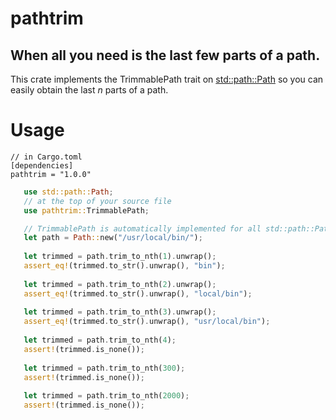# pathtrim
## When all you need is the last few parts of a path.

This crate implements the TrimmablePath trait on [std::path::Path](https://doc.rust-lang.org/std/path/struct.Path.html) so you can easily obtain the
last *n* parts of a path.

# Usage

```text
// in Cargo.toml
[dependencies]
pathtrim = "1.0.0"
```

```rust
   use std::path::Path;
   // at the top of your source file
   use pathtrim::TrimmablePath;

   // TrimmablePath is automatically implemented for all std::path::Paths in scope
   let path = Path::new("/usr/local/bin/");
   
   let trimmed = path.trim_to_nth(1).unwrap();
   assert_eq!(trimmed.to_str().unwrap(), "bin");
   
   let trimmed = path.trim_to_nth(2).unwrap();
   assert_eq!(trimmed.to_str().unwrap(), "local/bin");
   
   let trimmed = path.trim_to_nth(3).unwrap();
   assert_eq!(trimmed.to_str().unwrap(), "usr/local/bin");
   
   let trimmed = path.trim_to_nth(4);
   assert!(trimmed.is_none());
   
   let trimmed = path.trim_to_nth(300);
   assert!(trimmed.is_none());
   
   let trimmed = path.trim_to_nth(2000);
   assert!(trimmed.is_none());
  
```

